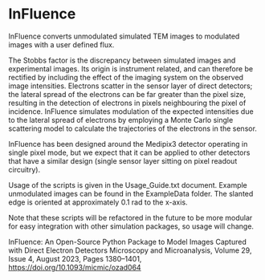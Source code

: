 # InFluence

InFluence converts unmodulated simulated TEM images to modulated images with a user defined flux.

The Stobbs factor is the discrepancy between simulated images and experimental images. Its origin is instrument related, and can therefore be rectified by including the effect of the imaging system on the observed image intensities. Electrons scatter in the sensor layer of direct detectors; the lateral spread of the electrons can be far greater than the pixel size, resulting in the detection of electrons in pixels neighbouring the pixel of incidence. InFluence simulates modulation of the expected intensities due to the lateral spread of electrons by employing a Monte Carlo single scattering model to calculate the trajectories of the electrons in the sensor.

InFluence has been designed around the Medipix3 detector operating in single pixel mode, but we expect that it can be applied to other detectors that have a similar design (single sensor layer sitting on pixel readout circuitry).

Usage of the scripts is given in the Usage_Guide.txt document. Example unmodulated images can be found in the ExampleData folder. The slanted edge is oriented at approximately 0.1 rad to the x-axis.

Note that these scripts will be refactored in the future to be more modular for easy integration with other simulation packages, so usage will change.

InFluence: An Open-Source Python Package to Model Images Captured with Direct Electron Detectors
Microscopy and Microanalysis, Volume 29, Issue 4, August 2023, Pages 1380–1401,
https://doi.org/10.1093/micmic/ozad064
